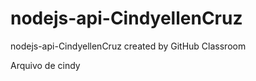 # nodejs-api-CindyellenCruz
nodejs-api-CindyellenCruz created by GitHub Classroom


Arquivo de cindy
